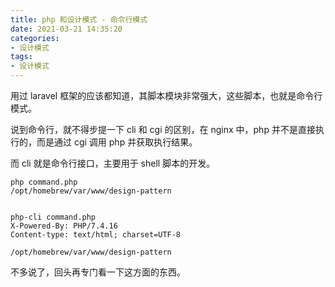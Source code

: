 ```yaml
---
title: php 和设计模式 - 命令行模式
date: 2021-03-21 14:35:20
categories:
- 设计模式
tags:
- 设计模式
---
```


用过 laravel 框架的应该都知道，其脚本模块非常强大，这些脚本，也就是命令行模式。

说到命令行，就不得步提一下 cli 和 cgi 的区别，在 nginx 中，php 并不是直接执行的，而是通过 cgi 调用 php 并获取执行结果。

而 cli 就是命令行接口，主要用于 shell 脚本的开发。

```shell
php command.php
/opt/homebrew/var/www/design-pattern


php-cli command.php
X-Powered-By: PHP/7.4.16
Content-type: text/html; charset=UTF-8

/opt/homebrew/var/www/design-pattern
```

不多说了，回头再专门看一下这方面的东西。


